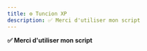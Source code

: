 ```yaml
---
title: ⚙️ Tuncion XP
description: ✅ Merci d'utiliser mon script
---
```


**✅ Merci d'utiliser mon script**